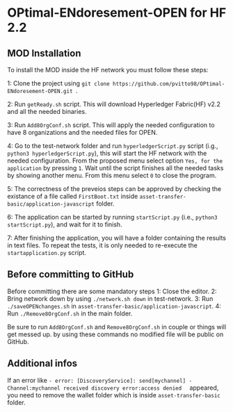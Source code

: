 # OPtimal-ENdoresement-OPEN for HF 2.2

## MOD Installation 

To install the MOD inside the HF network you must follow these steps:

1: Clone the project using ```git clone https://github.com/pvitto98/OPtimal-ENdoresement-OPEN.git ```.

2: Run ```getReady.sh``` script. This will download Hyperledger Fabric(HF) v2.2 and all the needed binaries.

3: Run ```Add8OrgConf.sh``` script. This will apply the needed configuration to have 8 organizations and the needed files for OPEN.

4: Go to the test-network folder and run ```hyperledgerScript.py``` script (i.g., ```python3 hyperledgerScript.py```), this will start the HF network with the needed configuration. From the proposed menu select option ```Yes, for the application``` by pressing `1`. Wait until the script finishes all the needed tasks by showing another menu. From this menu select `0` to close the program.
 
5: The correctness of the preveios steps can be approved by checking the existance of a file called ```FirstBoot.txt``` inside `asset-transfer-basic/application-javascript` folder.

6: The application can be started by running ```startScript.py``` (i.e., ```python3 startScript.py```), and wait for it to finish.

7: After finishing the application, you will have a folder containing the results in text files. To repeat the tests, it is only needed to re-execute the ```startapplication.py``` script.

## Before committing to GitHub

Before committing there are some mandatory steps
1: Close the editor.
2: Bring network down by using ```./network.sh down``` in test-network.
3: Run ```./saveOPENchanges.sh``` in ```asset-transfer-basic/application-javascript```.
4: Run ```./Remove8OrgConf.sh``` in the main folder.

Be sure to run ```Add8OrgConf.sh``` and ```Remove8OrgConf.sh``` in couple or things will get messed up. by using these commands no modified file will be public on GitHub.


## Additional infos

If an error like ```- error: [DiscoveryService]: send[mychannel] - Channel:mychannel received discovery error:access denied  ``` appeared, you need to remove the wallet folder which is inside `asset-transfer-basic` folder.

